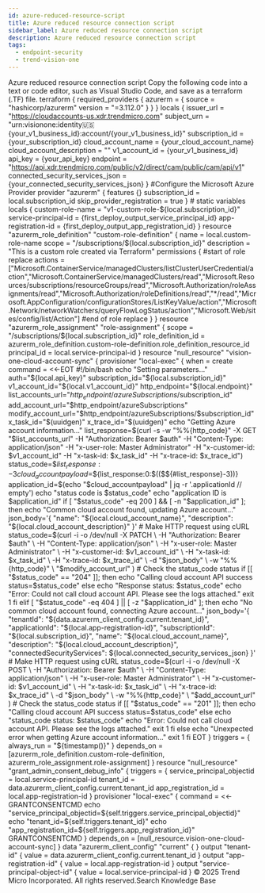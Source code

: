 ```yaml
---
id: azure-reduced-resource-script
title: Azure reduced resource connection script
sidebar_label: Azure reduced resource connection script
description: Azure reduced resource connection script
tags:
  - endpoint-security
  - trend-vision-one
---
```


 Azure reduced resource connection script Copy the following code into a text or code editor, such as Visual Studio Code, and save as a terraform (.TF) file. terraform { required_providers { azurerm = { source = "hashicorp/azurerm" version = "=3.112.0" } } } locals { issuer_url = "https://cloudaccounts-us.xdr.trendmicro.com" subject_urn = "urn:visionone:identity:us:{your_v1_business_id}:account/{your_v1_business_id}" subscription_id = {your_subscription_id} cloud_account_name = {your_cloud_account_name} cloud_account_description = "" v1_account_id = {your_v1_business_id} api_key = {your_api_key} endpoint = "https://api.xdr.trendmicro.com/public/v2/direct/cam/public/cam/api/v1" connected_security_services_json = {your_connected_security_services_json} } #Configure the Microsoft Azure Provider provider "azurerm" { features {} subscription_id = local.subscription_id skip_provider_registration = true } # static variables locals { custom-role-name = "v1-custom-role-${local.subscription_id}" service-principal-id = {first_deploy_output_service_principal_id} app-registration-id = {first_deploy_output_app_registration_id} } resource "azurerm_role_definition" "custom-role-definition" { name = local.custom-role-name scope = "/subscriptions/${local.subscription_id}" description = "This is a custom role created via Terraform" permissions { #start of role replace actions = ["Microsoft.ContainerService/managedClusters/listClusterUserCredential/action","Microsoft.ContainerService/managedClusters/read","Microsoft.Resources/subscriptions/resourceGroups/read","Microsoft.Authorization/roleAssignments/read","Microsoft.Authorization/roleDefinitions/read","*/read","Microsoft.AppConfiguration/configurationStores/ListKeyValue/action","Microsoft.Network/networkWatchers/queryFlowLogStatus/action","Microsoft.Web/sites/config/list/Action"] #end of role replace } } resource "azurerm_role_assignment" "role-assignment" { scope = "/subscriptions/${local.subscription_id}" role_definition_id = azurerm_role_definition.custom-role-definition.role_definition_resource_id principal_id = local.service-principal-id } resource "null_resource" "vision-one-cloud-account-sync" { provisioner "local-exec" { when = create command = <<-EOT #!/bin/bash echo "Setting parameters..." auth="${local.api_key}" subscription_id="${local.subscription_id}" v1_account_id="${local.v1_account_id}" http_endpoint="${local.endpoint}" list_accounts_url="$http_endpoint/azureSubscriptions/$subscription_id" add_account_url="$http_endpoint/azureSubscriptions" modify_account_url="$http_endpoint/azureSubscriptions/$subscription_id" x_task_id="$(uuidgen)" x_trace_id="$(uuidgen)" echo "Getting Azure account information..." list_response=$(curl -s -w "%%{http_code}" -X GET "$list_accounts_url" -H "Authorization: Bearer $auth" -H "Content-Type: application/json" -H "x-user-role: Master Administrator" -H "x-customer-id: $v1_account_id" -H "x-task-id: $x_task_id" -H "x-trace-id: $x_trace_id") status_code=$${list_response: -3} cloud_accountpayload=$${list_response:0:$(($${#list_response}-3))} application_id=$(echo "$cloud_accountpayload" | jq -r '.applicationId // empty') echo "status code is $status_code" echo "application ID is $application_id" if [ "$status_code" -eq 200 ] && [ -n "$application_id" ]; then echo "Common cloud account found, updating Azure account..." json_body='{ "name": "${local.cloud_account_name}", "description": "${local.cloud_account_description}" }' # Make HTTP request using cURL status_code=$(curl -i -o /dev/null -X PATCH \ -H "Authorization: Bearer $auth" \ -H "Content-Type: application/json" \ -H "x-user-role: Master Administrator" \ -H "x-customer-id: $v1_account_id" \ -H "x-task-id: $x_task_id" \ -H "x-trace-id: $x_trace_id" \ -d "$json_body" \ -w "%%{http_code}" \ "$modify_account_url" ) # Check the status_code status if [[ "$status_code" == "204" ]]; then echo "Calling cloud account API success status=$status_code" else echo "Response status: $status_code" echo "Error: Could not call cloud account API. Please see the logs attached." exit 1 fi elif [ "$status_code" -eq 404 ] || [ -z "$application_id" ]; then echo "No common cloud account found, connecting Azure account..." json_body='{ "tenantId": "${data.azurerm_client_config.current.tenant_id}", "applicationId": "${local.app-registration-id}", "subscriptionId": "${local.subscription_id}", "name": "${local.cloud_account_name}", "description": "${local.cloud_account_description}", "connectedSecurityServices": ${local.connected_security_services_json} }' # Make HTTP request using cURL status_code=$(curl -i -o /dev/null -X POST \ -H "Authorization: Bearer $auth" \ -H "Content-Type: application/json" \ -H "x-user-role: Master Administrator" \ -H "x-customer-id: $v1_account_id" \ -H "x-task-id: $x_task_id" \ -H "x-trace-id: $x_trace_id" \ -d "$json_body" \ -w "%%{http_code}" \ "$add_account_url" ) # Check the status_code status if [[ "$status_code" == "201" ]]; then echo "Calling cloud account API success status=$status_code" else echo "status_code status: $status_code" echo "Error: Could not call cloud account API. Please see the logs attached." exit 1 fi else echo "Unexpected error when getting Azure account information..." exit 1 fi EOT } triggers = { always_run = "${timestamp()}" } depends_on = [azurerm_role_definition.custom-role-definition, azurerm_role_assignment.role-assignment] } resource "null_resource" "grant_admin_consent_debug_info" { triggers = { service_principal_objectid = local.service-principal-id tenant_id = data.azurerm_client_config.current.tenant_id app_registration_id = local.app-registration-id } provisioner "local-exec" { command = <<-GRANTCONSENTCMD echo "service_principal_objectid=${self.triggers.service_principal_objectid}" echo "tenant_id=${self.triggers.tenant_id}" echo "app_registration_id=${self.triggers.app_registration_id}" GRANTCONSENTCMD } depends_on = [null_resource.vision-one-cloud-account-sync] } data "azurerm_client_config" "current" { } output "tenant-id" { value = data.azurerm_client_config.current.tenant_id } output "app-registration-id" { value = local.app-registration-id } output "service-principal-object-id" { value = local.service-principal-id } © 2025 Trend Micro Incorporated. All rights reserved.Search Knowledge Base